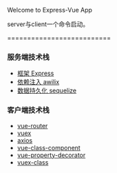 Welcome to Express-Vue App

server与client一个命令启动。

==========================

### 服务端技术栈

*   [框架 Express](http://expressjs.com/)
*   [依赖注入 awilix](https://github.com/jeffijoe/awilix)
*   [数据持久化 sequelize](https://github.com/sequelize/sequelize)

### 客户端技术栈

*   [vue-router](https://router.vuejs.org)
*   [vuex](https://vuex.vuejs.org)
*   [axios](https://github.com/axios/axios)
*   [vue-class-component](https://github.com/vuejs/vue-class-component)
*   [vue-property-decorator](https://github.com/kaorun343/vue-property-decorator#readme)
*   [vuex-class](https://github.com/ktsn/vuex-class)